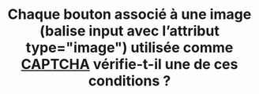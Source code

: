 ---
title: Chaque bouton associé à une image (balise input avec l’attribut type="image") utilisée comme [CAPTCHA](#captcha) vérifie-t-il une de ces conditions ?
steps:
- Il existe une autre forme de [CAPTCHA](#captcha) non graphique, au moins ;
- Il existe une autre solution d’accès à la fonctionnalité sécurisée par le [CAPTCHA](#captcha).
---